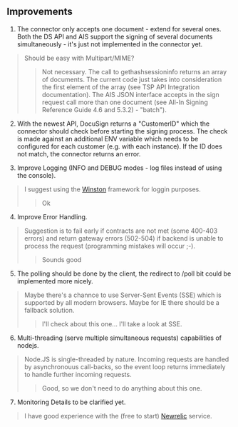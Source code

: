 Improvements
------------

1. The connector only accepts one document - extend for several ones. Both the DS API and AIS support the signing of several documents simultaneously - it's just not implemented in the connector yet.

> Should be easy with Multipart/MIME?
>> Not necessary. The call to gethashsessioninfo returns an array of documents. The current code just takes into consideration the first element of the array (see TSP API Integration documentation). The AIS JSON interface accepts in the sign request call more than one document (see All-In Signing Reference Guide 4.6 and 5.3.2) - "batch").

2. With the newest API, DocuSign returns a "CustomerID" which the connector should check before starting the signing process. The check is made against an additional ENV variable which needs to be configured for each customer (e.g. with each instance). If the ID does not match, the connector returns an error.

3. Improve Logging (INFO and DEBUG modes - log files instead of using the console).

> I suggest using the [Winston](https://github.com/winstonjs/winston) framework for loggin purposes.
>> Ok

4. Improve Error Handling.

> Suggestion is to fail early if contracts are not met (some 400-403 errors) and return gateway errors (502-504) if backend is unable to process the request (programming mistakes will occur ;-).
>> Sounds good

5. The polling should be done by the client, the redirect to /poll bit could be implemented more nicely.

> Maybe there's a channce to use Server-Sent Events (SSE) which is supported by all modern browsers. Maybe for IE there should be a fallback solution.
>> I'll check about this one... I'll take a look at SSE.

6. Multi-threading (serve multiple simultaneous requests) capabilities of nodejs.

> Node.JS is single-threaded by nature. Incoming requests are handled by asynchronouus call-backs, so the event loop returns immediately to handle further incoming requests.
>> Good, so we don't need to do anything about this one.

7. Monitoring
Details to be clarified yet.

> I have good experience with the (free to start) [Newrelic](https://newrelic.com/) service.
